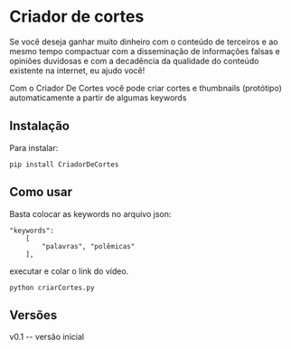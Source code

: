# Criador de cortes

Se você deseja ganhar muito dinheiro com o conteúdo de terceiros e ao mesmo tempo compactuar com a disseminação de informações falsas e opiniões duvidosas e com a decadência da qualidade do conteúdo existente na internet, eu ajudo você!

Com o Criador De Cortes você pode criar cortes e thumbnails (protótipo) automaticamente a partir de algumas keywords 
## Instalação
Para instalar:
```
pip install CriadorDeCortes
```
## Como usar
Basta colocar as keywords no arquivo json:
``` 
"keywords":
    [
        "palavras", "polêmicas"
    ],
```
executar e colar o link do vídeo.
```
python criarCortes.py
```
## Versões 
v0.1 -- versão inicial
